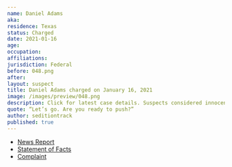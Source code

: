 ```yaml
---
name: Daniel Adams
aka:
residence: Texas
status: Charged
date: 2021-01-16
age:
occupation:
affiliations:
jurisdiction: Federal
before: 048.png
after:
layout: suspect
title: Daniel Adams charged on January 16, 2021
image: /images/preview/048.png
description: Click for latest case details. Suspects considered innocent until proven guilty.
quote: “Let’s go. Are you ready to push?”
author: seditiontrack
published: true
---
```


- [News Report](https://www.knoe.com/2021/01/17/la-man-and-cousin-arrested-following-capitol-riot/)
- [Statement of Facts](https://www.justice.gov/opa/page/file/1355876/download)
- [Complaint](https://www.justice.gov/opa/page/file/1355881/download)

